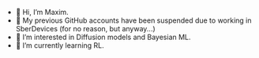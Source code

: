 - 👋 Hi, I’m Maxim.
- 🤡 My previous GitHub accounts have been suspended due to working in SberDevices (for no reason, but anyway...)
- 👀 I’m interested in Diffusion models and Bayesian ML.
- 🌱 I’m currently learning RL.

<!---
koshaki/koshaki is a ✨ special ✨ repository because its `README.md` (this file) appears on your GitHub profile.
You can click the Preview link to take a look at your changes.
--->
